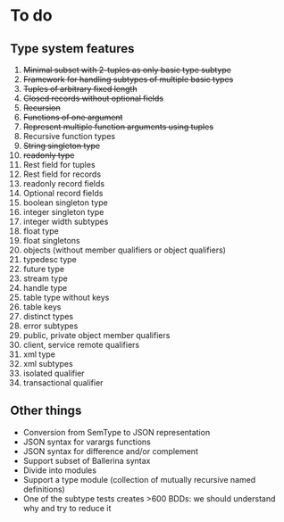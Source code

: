 # To do

## Type system features

1. ~~Minimal subset with 2-tuples as only basic type subtype~~
2. ~~Framework for handling subtypes of multiple basic types~~
3. ~~Tuples of arbitrary fixed length~~
4. ~~Closed records without optional fields~~
5. ~~Recursion~~
6. ~~Functions of one argument~~
7. ~~Represent multiple function arguments using tuples~~
8. Recursive function types
9. ~~String singleton type~~
10. ~~readonly type~~
11. Rest field for tuples
12. Rest field for records
13. readonly record fields
14. Optional record fields
15. boolean singleton type
16. integer singleton type
17. integer width subtypes
18. float type
19. float singletons
20. objects (without member qualifiers or object qualifiers)
21. typedesc type
22. future type
23. stream type
24. handle type
25. table type without keys
26. table keys
27. distinct types
28. error subtypes
29. public, private object member qualifiers
30. client, service remote qualifiers
31. xml type
32. xml subtypes
33. isolated qualifier
32. transactional qualifier

## Other things

* Conversion from SemType to JSON representation
* JSON syntax for varargs functions
* JSON syntax for difference and/or complement
* Support subset of Ballerina syntax
* Divide into modules
* Support a type module (collection of mutually recursive named definitions)
* One of the subtype tests creates >600 BDDs: we should understand why and try to reduce it
